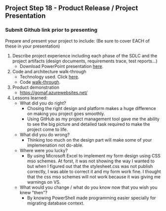 ## Project Step 18 - Product Release / Project Presentation
### Submit Github link prior to presenting

Prepare and present your project to include: (Be sure to cover EACH of these in your presentation)

1. Describe project experience including each phase of the SDLC and the project artifacts (design documents, requirements trace, test reports...)
    * Download PowerPoint presentation [here](#).
2. Code and architecture walk-through
    * Technology used. Click [here](https://github.com/gowebUSA/O-MAF/blob/master/OMAF/readme.md#implemented-the-following-technology).
    * Code [walk-through](https://github.com/gowebUSA/O-MAF/tree/master/OMAF).
3.  Product demonstration
    * https://gomaf.azurewebsites.net/
4.  Lessons learned:
    * What did you do right?
      * Chosing the right design and platform makes a huge difference on making you project goes smoothly.
      * Using GitHub as my project management tool gave me the ability to see the big picture and detailed task required to make the project come to life.
    * What did you do wrong?
      * Thinking too much on the design part will make some of your implemenation not do-able.
    * Where were you lucky?
      * By using Microsoft Excel to implement my form design using CSS mso schemes. At forst, it was not showing the way I wanted to but when I figured out that the stylesheet.css was not publish correctly, I was able to correct it and my form work fine. I thought that the css mso schemes will not work because it was giving me warnings on VS.
    * What would you change / what do you know now that you wish you knew "then"?
      * By knowing PowerShell made programming easier specially for migrating database context.
